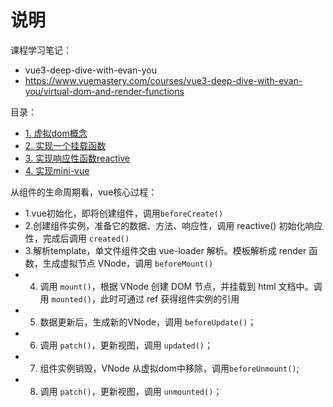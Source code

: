 # 说明

课程学习笔记：

- vue3-deep-dive-with-evan-you
- https://www.vuemastery.com/courses/vue3-deep-dive-with-evan-you/virtual-dom-and-render-functions

目录：

- [1. 虚拟dom概念](./1.virtual-dom.md)
- [2. 实现一个挂载函数](./2.mout-function.md)
- [3. 实现响应性函数reactive](./3.reactivity.md)
- [4. 实现mini-vue](./4.mini-vue.html)

从组件的生命周期看，vue核心过程：
  - 1.vue初始化，即将创建组件，调用`beforeCreate()`
  - 2.创建组件实例，准备它的数据、方法、响应性，调用 reactive() 初始化响应性，完成后调用 `created()`
  - 3.解析template，单文件组件交由 vue-loader 解析。模板解析成 render 函数，生成虚拟节点 VNode，调用 `beforeMount()`
  - 4. 调用 `mount()`，根据 VNode 创建 DOM 节点，并挂载到 html 文档中。调用 `mounted()`，此时可通过 ref 获得组件实例的引用
  - 5. 数据更新后，生成新的VNode，调用 `beforeUpdate()`；
  - 6. 调用 `patch()`，更新视图，调用 `updated()`；
  - 7. 组件实例销毁，VNode 从虚拟dom中移除，调用`beforeUnmount()`;
  - 8. 调用 `patch()`，更新视图，调用 `unmounted()`；